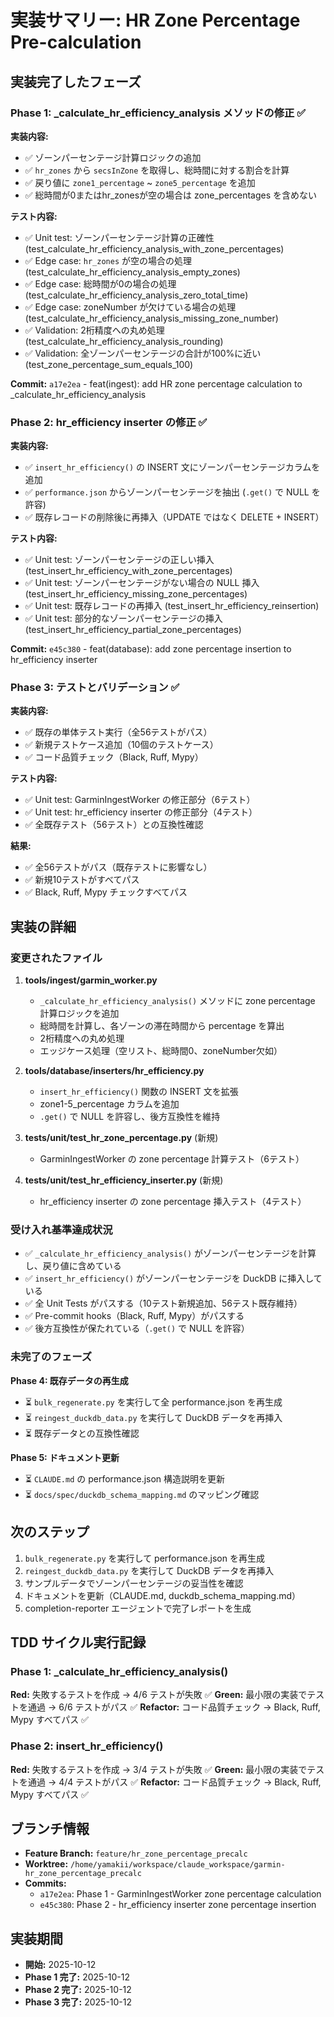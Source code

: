 # 実装サマリー: HR Zone Percentage Pre-calculation

## 実装完了したフェーズ

### Phase 1: _calculate_hr_efficiency_analysis メソッドの修正 ✅

**実装内容:**
- ✅ ゾーンパーセンテージ計算ロジックの追加
- ✅ `hr_zones` から `secsInZone` を取得し、総時間に対する割合を計算
- ✅ 戻り値に `zone1_percentage` ~ `zone5_percentage` を追加
- ✅ 総時間が0またはhr_zonesが空の場合は zone_percentages を含めない

**テスト内容:**
- ✅ Unit test: ゾーンパーセンテージ計算の正確性 (test_calculate_hr_efficiency_analysis_with_zone_percentages)
- ✅ Edge case: `hr_zones` が空の場合の処理 (test_calculate_hr_efficiency_analysis_empty_zones)
- ✅ Edge case: 総時間が0の場合の処理 (test_calculate_hr_efficiency_analysis_zero_total_time)
- ✅ Edge case: zoneNumber が欠けている場合の処理 (test_calculate_hr_efficiency_analysis_missing_zone_number)
- ✅ Validation: 2桁精度への丸め処理 (test_calculate_hr_efficiency_analysis_rounding)
- ✅ Validation: 全ゾーンパーセンテージの合計が100%に近い (test_zone_percentage_sum_equals_100)

**Commit:** `a17e2ea` - feat(ingest): add HR zone percentage calculation to _calculate_hr_efficiency_analysis

### Phase 2: hr_efficiency inserter の修正 ✅

**実装内容:**
- ✅ `insert_hr_efficiency()` の INSERT 文にゾーンパーセンテージカラムを追加
- ✅ `performance.json` からゾーンパーセンテージを抽出 (`.get()` で NULL を許容)
- ✅ 既存レコードの削除後に再挿入（UPDATE ではなく DELETE + INSERT）

**テスト内容:**
- ✅ Unit test: ゾーンパーセンテージの正しい挿入 (test_insert_hr_efficiency_with_zone_percentages)
- ✅ Unit test: ゾーンパーセンテージがない場合の NULL 挿入 (test_insert_hr_efficiency_missing_zone_percentages)
- ✅ Unit test: 既存レコードの再挿入 (test_insert_hr_efficiency_reinsertion)
- ✅ Unit test: 部分的なゾーンパーセンテージの挿入 (test_insert_hr_efficiency_partial_zone_percentages)

**Commit:** `e45c380` - feat(database): add zone percentage insertion to hr_efficiency inserter

### Phase 3: テストとバリデーション ✅

**実装内容:**
- ✅ 既存の単体テスト実行（全56テストがパス）
- ✅ 新規テストケース追加（10個のテストケース）
- ✅ コード品質チェック（Black, Ruff, Mypy）

**テスト内容:**
- ✅ Unit test: GarminIngestWorker の修正部分（6テスト）
- ✅ Unit test: hr_efficiency inserter の修正部分（4テスト）
- ✅ 全既存テスト（56テスト）との互換性確認

**結果:**
- ✅ 全56テストがパス（既存テストに影響なし）
- ✅ 新規10テストがすべてパス
- ✅ Black, Ruff, Mypy チェックすべてパス

## 実装の詳細

### 変更されたファイル

1. **tools/ingest/garmin_worker.py**
   - `_calculate_hr_efficiency_analysis()` メソッドに zone percentage 計算ロジックを追加
   - 総時間を計算し、各ゾーンの滞在時間から percentage を算出
   - 2桁精度への丸め処理
   - エッジケース処理（空リスト、総時間0、zoneNumber欠如）

2. **tools/database/inserters/hr_efficiency.py**
   - `insert_hr_efficiency()` 関数の INSERT 文を拡張
   - zone1-5_percentage カラムを追加
   - `.get()` で NULL を許容し、後方互換性を維持

3. **tests/unit/test_hr_zone_percentage.py** (新規)
   - GarminIngestWorker の zone percentage 計算テスト（6テスト）

4. **tests/unit/test_hr_efficiency_inserter.py** (新規)
   - hr_efficiency inserter の zone percentage 挿入テスト（4テスト）

### 受け入れ基準達成状況

- ✅ `_calculate_hr_efficiency_analysis()` がゾーンパーセンテージを計算し、戻り値に含めている
- ✅ `insert_hr_efficiency()` がゾーンパーセンテージを DuckDB に挿入している
- ✅ 全 Unit Tests がパスする（10テスト新規追加、56テスト既存維持）
- ✅ Pre-commit hooks（Black, Ruff, Mypy）がパスする
- ✅ 後方互換性が保たれている（`.get()` で NULL を許容）

### 未完了のフェーズ

**Phase 4: 既存データの再生成**
- ⏳ `bulk_regenerate.py` を実行して全 performance.json を再生成
- ⏳ `reingest_duckdb_data.py` を実行して DuckDB データを再挿入
- ⏳ 既存データとの互換性確認

**Phase 5: ドキュメント更新**
- ⏳ `CLAUDE.md` の performance.json 構造説明を更新
- ⏳ `docs/spec/duckdb_schema_mapping.md` のマッピング確認

## 次のステップ

1. `bulk_regenerate.py` を実行して performance.json を再生成
2. `reingest_duckdb_data.py` を実行して DuckDB データを再挿入
3. サンプルデータでゾーンパーセンテージの妥当性を確認
4. ドキュメントを更新（CLAUDE.md, duckdb_schema_mapping.md）
5. completion-reporter エージェントで完了レポートを生成

## TDD サイクル実行記録

### Phase 1: _calculate_hr_efficiency_analysis()

**Red:** 失敗するテストを作成 → 4/6 テストが失敗 ✅
**Green:** 最小限の実装でテストを通過 → 6/6 テストがパス ✅
**Refactor:** コード品質チェック → Black, Ruff, Mypy すべてパス ✅

### Phase 2: insert_hr_efficiency()

**Red:** 失敗するテストを作成 → 3/4 テストが失敗 ✅
**Green:** 最小限の実装でテストを通過 → 4/4 テストがパス ✅
**Refactor:** コード品質チェック → Black, Ruff, Mypy すべてパス ✅

## ブランチ情報

- **Feature Branch:** `feature/hr_zone_percentage_precalc`
- **Worktree:** `/home/yamakii/workspace/claude_workspace/garmin-hr_zone_percentage_precalc`
- **Commits:**
  - `a17e2ea`: Phase 1 - GarminIngestWorker zone percentage calculation
  - `e45c380`: Phase 2 - hr_efficiency inserter zone percentage insertion

## 実装期間

- **開始:** 2025-10-12
- **Phase 1 完了:** 2025-10-12
- **Phase 2 完了:** 2025-10-12
- **Phase 3 完了:** 2025-10-12
